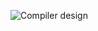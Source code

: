 
![Compiler design](https://www.tutorialspoint.com/compiler_design/images/token_passing.jpg?fit=1063%2C604 "Optional title")

